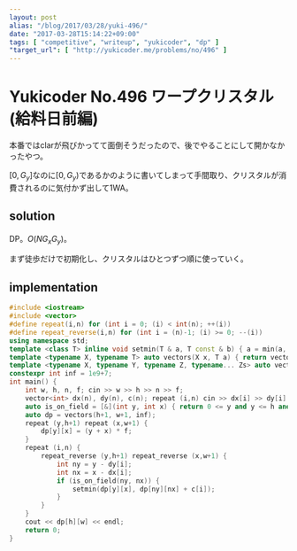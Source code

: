 ```yaml
---
layout: post
alias: "/blog/2017/03/28/yuki-496/"
date: "2017-03-28T15:14:22+09:00"
tags: [ "competitive", "writeup", "yukicoder", "dp" ]
"target_url": [ "http://yukicoder.me/problems/no/496" ]
---
```


# Yukicoder No.496 ワープクリスタル (給料日前編)

本番ではclarが飛びかってて面倒そうだったので、後でやることにして開かなかったやつ。

$[0, G_y]$なのに$[0, G_y)$であるかのように書いてしまって手間取り、クリスタルが消費されるのに気付かず出して$1$WA。

## solution

DP。$O(N G_x G_y)$。

まず徒歩だけで初期化し、クリスタルはひとつずつ順に使っていく。

## implementation

``` c++
#include <iostream>
#include <vector>
#define repeat(i,n) for (int i = 0; (i) < int(n); ++(i))
#define repeat_reverse(i,n) for (int i = (n)-1; (i) >= 0; --(i))
using namespace std;
template <class T> inline void setmin(T & a, T const & b) { a = min(a, b); }
template <typename X, typename T> auto vectors(X x, T a) { return vector<T>(x, a); }
template <typename X, typename Y, typename Z, typename... Zs> auto vectors(X x, Y y, Z z, Zs... zs) { auto cont = vectors(y, z, zs...); return vector<decltype(cont)>(x, cont); }
constexpr int inf = 1e9+7;
int main() {
    int w, h, n, f; cin >> w >> h >> n >> f;
    vector<int> dx(n), dy(n), c(n); repeat (i,n) cin >> dx[i] >> dy[i] >> c[i];
    auto is_on_field = [&](int y, int x) { return 0 <= y and y <= h and 0 <= x and x <= w; };
    auto dp = vectors(h+1, w+1, inf);
    repeat (y,h+1) repeat (x,w+1) {
        dp[y][x] = (y + x) * f;
    }
    repeat (i,n) {
        repeat_reverse (y,h+1) repeat_reverse (x,w+1) {
            int ny = y - dy[i];
            int nx = x - dx[i];
            if (is_on_field(ny, nx)) {
                setmin(dp[y][x], dp[ny][nx] + c[i]);
            }
        }
    }
    cout << dp[h][w] << endl;
    return 0;
}
```
